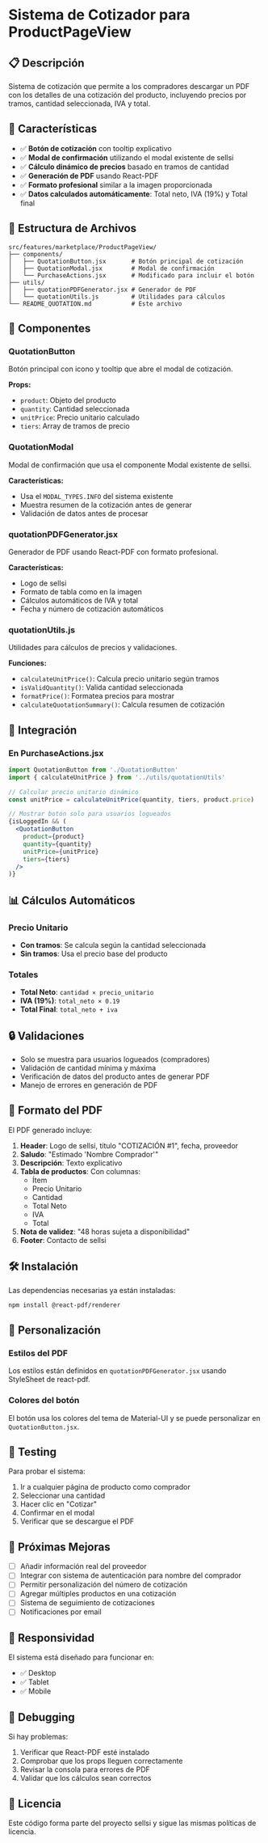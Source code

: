 # Sistema de Cotizador para ProductPageView

## 📋 Descripción

Sistema de cotización que permite a los compradores descargar un PDF con los detalles de una cotización del producto, incluyendo precios por tramos, cantidad seleccionada, IVA y total.

## 🚀 Características

- ✅ **Botón de cotización** con tooltip explicativo
- ✅ **Modal de confirmación** utilizando el modal existente de sellsi
- ✅ **Cálculo dinámico de precios** basado en tramos de cantidad
- ✅ **Generación de PDF** usando React-PDF
- ✅ **Formato profesional** similar a la imagen proporcionada
- ✅ **Datos calculados automáticamente**: Total neto, IVA (19%) y Total final

## 📁 Estructura de Archivos

```
src/features/marketplace/ProductPageView/
├── components/
│   ├── QuotationButton.jsx       # Botón principal de cotización
│   ├── QuotationModal.jsx        # Modal de confirmación
│   └── PurchaseActions.jsx       # Modificado para incluir el botón
├── utils/
│   ├── quotationPDFGenerator.jsx # Generador de PDF
│   └── quotationUtils.js         # Utilidades para cálculos
└── README_QUOTATION.md           # Este archivo
```

## 🔧 Componentes

### QuotationButton
Botón principal con icono y tooltip que abre el modal de cotización.

**Props:**
- `product`: Objeto del producto
- `quantity`: Cantidad seleccionada
- `unitPrice`: Precio unitario calculado
- `tiers`: Array de tramos de precio

### QuotationModal
Modal de confirmación que usa el componente Modal existente de sellsi.

**Características:**
- Usa el `MODAL_TYPES.INFO` del sistema existente
- Muestra resumen de la cotización antes de generar
- Validación de datos antes de procesar

### quotationPDFGenerator.jsx
Generador de PDF usando React-PDF con formato profesional.

**Características:**
- Logo de sellsi
- Formato de tabla como en la imagen
- Cálculos automáticos de IVA y total
- Fecha y número de cotización automáticos

### quotationUtils.js
Utilidades para cálculos de precios y validaciones.

**Funciones:**
- `calculateUnitPrice()`: Calcula precio unitario según tramos
- `isValidQuantity()`: Valida cantidad seleccionada
- `formatPrice()`: Formatea precios para mostrar
- `calculateQuotationSummary()`: Calcula resumen de cotización

## 🎯 Integración

### En PurchaseActions.jsx
```jsx
import QuotationButton from './QuotationButton'
import { calculateUnitPrice } from '../utils/quotationUtils'

// Calcular precio unitario dinámico
const unitPrice = calculateUnitPrice(quantity, tiers, product.price)

// Mostrar botón solo para usuarios logueados
{isLoggedIn && (
  <QuotationButton
    product={product}
    quantity={quantity}
    unitPrice={unitPrice}
    tiers={tiers}
  />
)}
```

## 📊 Cálculos Automáticos

### Precio Unitario
- **Con tramos**: Se calcula según la cantidad seleccionada
- **Sin tramos**: Usa el precio base del producto

### Totales
- **Total Neto**: `cantidad × precio_unitario`
- **IVA (19%)**: `total_neto × 0.19`
- **Total Final**: `total_neto + iva`

## 🔒 Validaciones

- Solo se muestra para usuarios logueados (compradores)
- Validación de cantidad mínima y máxima
- Verificación de datos del producto antes de generar PDF
- Manejo de errores en generación de PDF

## 📝 Formato del PDF

El PDF generado incluye:

1. **Header**: Logo de sellsi, título "COTIZACIÓN #1", fecha, proveedor
2. **Saludo**: "Estimado 'Nombre Comprador'"
3. **Descripción**: Texto explicativo
4. **Tabla de productos**: Con columnas:
   - Ítem
   - Precio Unitario
   - Cantidad
   - Total Neto
   - IVA
   - Total
5. **Nota de validez**: "48 horas sujeta a disponibilidad"
6. **Footer**: Contacto de sellsi

## 🛠️ Instalación

Las dependencias necesarias ya están instaladas:
```bash
npm install @react-pdf/renderer
```

## 🎨 Personalización

### Estilos del PDF
Los estilos están definidos en `quotationPDFGenerator.jsx` usando StyleSheet de react-pdf.

### Colores del botón
El botón usa los colores del tema de Material-UI y se puede personalizar en `QuotationButton.jsx`.

## 🧪 Testing

Para probar el sistema:

1. Ir a cualquier página de producto como comprador
2. Seleccionar una cantidad
3. Hacer clic en "Cotizar"
4. Confirmar en el modal
5. Verificar que se descargue el PDF

## 🔄 Próximas Mejoras

- [ ] Añadir información real del proveedor
- [ ] Integrar con sistema de autenticación para nombre del comprador
- [ ] Permitir personalización del número de cotización
- [ ] Agregar múltiples productos en una cotización
- [ ] Sistema de seguimiento de cotizaciones
- [ ] Notificaciones por email

## 📱 Responsividad

El sistema está diseñado para funcionar en:
- ✅ Desktop
- ✅ Tablet
- ✅ Mobile

## 🐛 Debugging

Si hay problemas:

1. Verificar que React-PDF esté instalado
2. Comprobar que los props lleguen correctamente
3. Revisar la consola para errores de PDF
4. Validar que los cálculos sean correctos

## 📄 Licencia

Este código forma parte del proyecto sellsi y sigue las mismas políticas de licencia.
